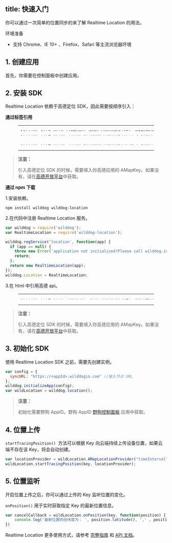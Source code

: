 title: 快速入门
---

你可以通过一次简单的位置同步的来了解 Realtime Location 的用法。

<div class="env">
    <p class="env-title">环境准备</p>
    <ul>
        <li>支持 Chrome、IE 10+ 、Firefox、Safari 等主流浏览器环境 </li>
    </ul>
</div>

## 1. 创建应用

首先，你需要在控制面板中创建应用。

## 2. 安装 SDK

Realtime Location 依赖于高德定位 SDK，因此需要按顺序引入：

**通过标签引用**

<figure class="highlight html"><table style='line-height:0.1'><tbody><tr><td class="code"><pre><div class="line"><span class="tag">&lt;<span class="name">script</span> <span class="attr">src</span>=<span class="string">&quot;<span>ht</span>tp://webapi.amap.com/maps?v=1.3&key=&lt;AMapKey&gt;&quot;</span>&gt;</span><span class="undefined"></span><span class="tag">&lt;/<span class="name">script</span>&gt;</span></div></pre><pre><div class="line"><span class="tag">&lt;<span class="name">script</span> <span class="attr">src</span>=<span class="string">&quot;<span>ht</span>tps://cdn.wilddog.com/sdk/js/<span class="sync_web_v">2.5.6</span>/wilddog.js&quot;</span>&gt;</span><span class="undefined"></span><span class="tag">&lt;/<span class="name">script</span>&gt;</span></div></pre><br><pre><div class="line"><span class="tag">&lt;<span class="name">script</span> <span class="attr">src</span>=<span class="string">&quot;<span>ht</span>tps://cdn.wilddog.com/sdk/js/<span class="location_web_v">0.1.0</span>/wilddog-location.js&quot;</span>&gt;</span><span class="undefined"></span><span class="tag">&lt;/<span class="name">script</span>&gt;</span></div></pre></td></tr></tbody></table></figure>

<blockquote class="warning">
  <p><strong>注意：</strong></p>

引入高德定位 SDK 的时候，需要填入你高德应用的 AMapKey。如果没有，请在[高德开放平台](http://lbs.amap.com/)中获取。

</blockquote>

**通过 npm 下载**

1.安装依赖。

    npm install wilddog wilddog-location

2.在代码中注册 Realtime Location 服务。

```javascript
var wilddog = require('wilddog');
var RealtimeLocation = require('wilddog-location');

wilddog.regService('location', function(app) {
  if (app == null) {
    throw new Error('application not initialized!Please call wilddog.initializeApp first');
    return;
  };
  return new RealtimeLocation(app);
});
wilddog.Location = RealtimeLocation;
```
3.在 html 中引用高德 api。
<figure class="highlight html"><table style='line-height:0.1'><tbody><tr><td class="code"><pre><div class="line"><span class="tag">&lt;<span class="name">script</span> <span class="attr">src</span>=<span class="string">&quot;<span>ht</span>tp://webapi.amap.com/maps?v=1.3&key=&lt;AMapKey&gt;&quot;</span>&gt;</span><span class="undefined"></span><span class="tag">&lt;/<span class="name">script</span>&gt;</span></div></pre></td></tr></tbody></table></figure>

<blockquote class="warning">
  <p><strong>注意：</strong></p>

引入高德定位 SDK 的时候，需要填入你高德应用的 AMapKey。如果没有，请在[高德开放平台](http://lbs.amap.com/)中获取。

</blockquote>

## 3. 初始化 SDK

使用 Realtime Location SDK 之前，需要先创建实例。

```javascript
var config = {
  syncURL: "https://<appId>.wilddogio.com" //输入节点 URL
};
wilddog.initializeApp(config);
var wildLocation = wilddog.location();
```
<blockquote class="warning">
  <p><strong>注意：</strong></p>

初始化需要野狗 AppID。野狗 AppID [野狗控制面板](https://www.wilddog.com/dashboard/) 应用中获取。


</blockquote>

## 4. 位置上传

`startTracingPosition() `方法可以根据 Key 向云端持续上传设备位置，如果云端不存在该 Key，将会自动创建。

```javascript
var locationProvider = wildLocation.AMapLocationProvider("timeInterval", 5000);
wildLocation.startTracingPosition(key, locationProvider);
```
## 5. 位置监听

开启位置上传之后，你可以通过上传的 Key 监听位置的变化。

`onPosition()`  用于实时获取指定 Key 的最新位置信息。

```javascript
var cancelCallback = wildLocation.onPosition(key, function(position) {
    console.log('最新位置的经纬度为： ', position.latitude(), ',' , position.longitude());
})
```


Realtime Location 更多使用方式，请参考 [完整指南](/location/Web/guide/install-sdk.html) 和  [API 文档](/location/Web/api/AMapLocationProvider.html)。
